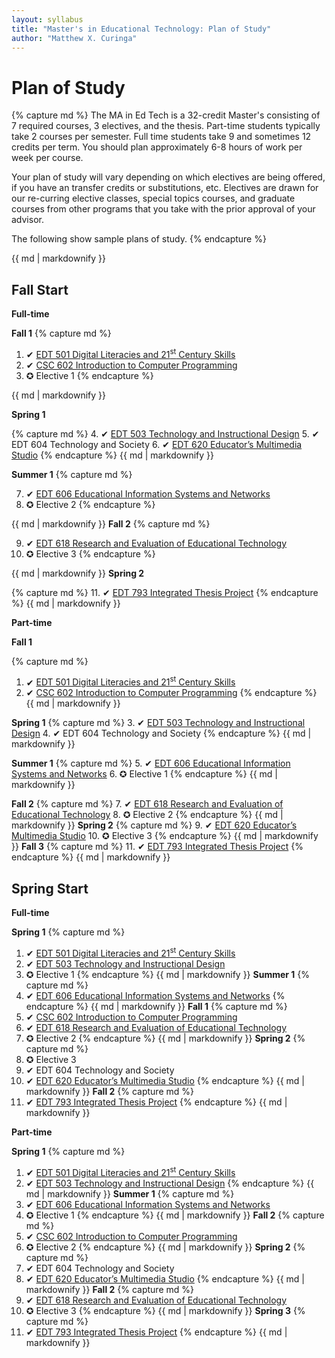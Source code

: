 ```yaml
---
layout: syllabus
title: "Master's in Educational Technology: Plan of Study"
author: "Matthew X. Curinga"
---
```


Plan of Study
=============

<div class="container mx-auto">

{% capture md %}
The MA in Ed Tech is a 32-credit Master's consisting of 7 required courses, 3 electives, and the thesis. Part-time students typically take 2 courses per semester. Full time students take 9 and sometimes 12 credits per term. You should plan approximately 6-8 hours of work per week per course.

Your plan of study will vary depending on which electives are being offered, if you have an
transfer credits or substitutions, etc. Electives are drawn for our re-curring elective classes,
special topics courses, and graduate courses from other programs that you take with the prior
approval of your advisor.

The following show sample plans of study.
{% endcapture %}

{{ md | markdownify }}

<h2>Fall Start</h2>


<div class="row">
<div class="col-md-6">
<div class="card">
<div class="card-header"><strong>Full-time</strong></div>
<div class="card-body">

<strong>Fall 1</strong>
{% capture md %}
1. ✔ [EDT 501 Digital Literacies and 21<sup>st</sup> Century Skills](digital-literacies.html)
2. ✔ [CSC 602 Introduction to Computer Programming](intro-to-programming.html)
3. ✪ Elective 1
{% endcapture %}

{{ md | markdownify }}

<strong>Spring 1</strong>

{% capture md %}
4. ✔ [EDT 503 Technology and Instructional Design](instructional-design.html)
5. ✔ EDT 604 Technology and Society
6. ✔ [EDT 620 Educator’s Multimedia Studio](multimedia-studio.html)
{% endcapture %}
{{ md | markdownify }}

<strong>Summer 1</strong>
{% capture md %}

7. ✔ [EDT 606 Educational Information Systems and Networks](school-networks.html)
8. ✪ Elective 2
{% endcapture %}

{{ md | markdownify }}
<strong>Fall 2</strong>
{% capture md %}

9. ✔ [EDT 618 Research and Evaluation of Educational Technology](research-seminar.html)
10. ✪ Elective 3
{% endcapture %}

{{ md | markdownify }}
<strong>Spring 2</strong>

{% capture md %}
11. ✔ [EDT 793 Integrated Thesis Project](thesis.html)
{% endcapture %}
{{ md | markdownify }}
</div>
</div>
</div>

<div class="col-md-6">
<div class="card">
<div class="card-header"><strong>Part-time</strong></div>
<div class="card-body">

<strong>Fall 1</strong>

{% capture md %}
1. ✔ [EDT 501 Digital Literacies and 21<sup>st</sup> Century Skills](digital-literacies.html)
2. ✔ [CSC 602 Introduction to Computer Programming](intro-to-programming.html)
{% endcapture %}
{{ md | markdownify }}

<strong>Spring 1</strong>
{% capture md %}
3. ✔ [EDT 503 Technology and Instructional Design](instructional-design.html)
4. ✔ EDT 604 Technology and Society
{% endcapture %}
{{ md | markdownify }}

<strong>Summer 1</strong>
{% capture md %}
5. ✔ [EDT 606 Educational Information Systems and Networks](school-networks.html)
6. ✪ Elective 1
{% endcapture %}
{{ md | markdownify }}

<strong>Fall 2</strong>
{% capture md %}
7. ✔ [EDT 618 Research and Evaluation of Educational Technology](research-seminar.html)
8. ✪ Elective 2
{% endcapture %}
{{ md | markdownify }}
<strong>Spring 2</strong>
{% capture md %}
9. ✔ [EDT 620 Educator’s Multimedia Studio](multimedia-studio.html)
10. ✪ Elective 3
{% endcapture %}
{{ md | markdownify }}
<strong>Fall 3</strong>
{% capture md %}
11. ✔ [EDT 793 Integrated Thesis Project](thesis.html)
{% endcapture %}
{{ md | markdownify }}
</div>
</div>
</div>

</div>

<h2>Spring Start</h2>

<div class="row">
<div class="col-md-6">
<div class="card">
<div class="card-header"><strong>Full-time</strong></div>
<div class="card-body">

<strong>Spring 1</strong>
{% capture md %}
1. ✔ [EDT 501 Digital Literacies and 21<sup>st</sup> Century Skills](digital-literacies.html)
2. ✔ [EDT 503 Technology and Instructional Design](instructional-design.html)
3. ✪ Elective 1
{% endcapture %}
{{ md | markdownify }}
<strong>Summer 1</strong>
{% capture md %}
4. ✔ [EDT 606 Educational Information Systems and Networks](school-networks.html)
{% endcapture %}
{{ md | markdownify }}
<strong>Fall 1</strong>
{% capture md %}
5. ✔ [CSC 602 Introduction to Computer Programming](intro-to-programming.html)
6. ✔ [EDT 618 Research and Evaluation of Educational Technology](research-seminar.html)
7. ✪ Elective 2
{% endcapture %}
{{ md | markdownify }}
<strong>Spring 2</strong>
{% capture md %}
8. ✪ Elective 3
9. ✔ EDT 604 Technology and Society
10. ✔ [EDT 620 Educator’s Multimedia Studio](multimedia-studio.html)
{% endcapture %}
{{ md | markdownify }}
<strong>Fall 2</strong>
{% capture md %}
11. ✔ [EDT 793 Integrated Thesis Project](thesis.html)
{% endcapture %}
{{ md | markdownify }}
</div>
</div>
</div>

<div class="col-md-6">
<div class="card">
<div class="card-header"><strong>Part-time</strong></div>
<div class="card-body">

<strong>Spring 1</strong>
{% capture md %}
1. ✔ [EDT 501 Digital Literacies and 21<sup>st</sup> Century Skills](digital-literacies.html)
2. ✔ [EDT 503 Technology and Instructional Design](instructional-design.html)
{% endcapture %}
{{ md | markdownify }}
<strong>Summer 1</strong>
{% capture md %}
3. ✔ [EDT 606 Educational Information Systems and Networks](school-networks.html)
4. ✪ Elective 1
{% endcapture %}
{{ md | markdownify }}
<strong>Fall 2</strong>
{% capture md %}
5. ✔ [CSC 602 Introduction to Computer Programming](intro-to-programming.html)
6. ✪ Elective 2
{% endcapture %}
{{ md | markdownify }}
<strong>Spring 2</strong>
{% capture md %}
7. ✔ EDT 604 Technology and Society
8. ✔ [EDT 620 Educator’s Multimedia Studio](multimedia-studio.html)
{% endcapture %}
{{ md | markdownify }}
<strong>Fall 2</strong>
{% capture md %}
9. ✔ [EDT 618 Research and Evaluation of Educational Technology](research-seminar.html)
10. ✪ Elective 3
{% endcapture %}
{{ md | markdownify }}
<strong>Spring 3</strong>
{% capture md %}
11. ✔ [EDT 793 Integrated Thesis Project](thesis.html)
{% endcapture %}
{{ md | markdownify }}
</div>
</div>

</div>